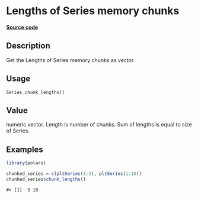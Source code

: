 

# Lengths of Series memory chunks

[**Source code**](https://github.com/pola-rs/r-polars/tree/8387e0a88c6889e6449b053999aada405c241066/R/after-wrappers.R#L20)

## Description

Get the Lengths of Series memory chunks as vector.

## Usage

<pre><code class='language-R'>Series_chunk_lengths()
</code></pre>

## Value

numeric vector. Length is number of chunks. Sum of lengths is equal to
size of Series.

## Examples

``` r
library(polars)

chunked_series = c(pl$Series(1:3), pl$Series(1:10))
chunked_series$chunk_lengths()
```

    #> [1]  3 10

